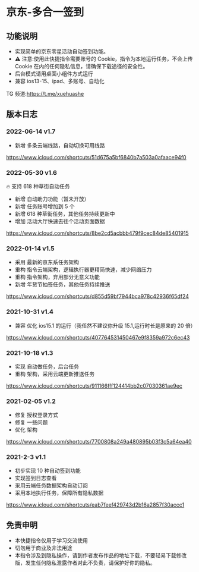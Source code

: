 # 京东-多合一签到

## 功能说明

- 实现简单的京东零星活动自动签到功能。
- ⚠️ 注意:使用此快捷指令需要账号的 Cookie，指令为本地运行任务，不会上传 Cookie 在内的任何隐私信息，请确保下载途径的安全性。
- 后台模式请用桌面小组件方式运行
- 兼容 ios13-15、ipad、多账号、自动化

TG 频道:https://t.me/xuehuashe

## 版本日志

### 2022-06-14 v1.7

- 新增 多条云端线路，自动切换可用线路

https://www.icloud.com/shortcuts/51d675a5bf6840b7a503a0afaace94f0

### 2022-05-30 v1.6

🔥 支持 618 种草街自动任务

- 新增 自动助力功能（暂未开放）
- 新增 任务账号增加到 5 个
- 新增 618 种草街任务，其他任务持续更新中
- 增加 活动大厅快速去往个活动页面数据

https://www.icloud.com/shortcuts/8be2cd5acbbb479f9cec84de85401915

### 2022-01-14 v1.5

- 采用 最新的京东系任务架构
- 重构 指令云端架构，逻辑执行器更精简快速，减少网络压力
- 重构 指令架构，弃用部分无意义功能
- 新增 年货节抽签任务，其他任务持续推送

https://www.icloud.com/shortcuts/d855d59bf7944bca978c42936f65df24

### 2021-10-31 v1.4

- 兼容 优化 ios15.1 的运行（我任然不建议你升级 15.1,运行时长是原来的 20 倍）

https://www.icloud.com/shortcuts/407764531450467e9f8359a972c6ec43

### 2021-10-18 v1.3

- 实现 自动做任务，后台任务
- 重构 架构，采用云端更新推送任务

https://www.icloud.com/shortcuts/911166fff124414bb2c07030361ae9ec

### 2021-02-05 v1.2

- 修复 授权登录方式
- 修复 一些问题
- 优化 架构

https://www.icloud.com/shortcuts/7700808a249a480895b03f3c5a64ea40

### 2021-2-3 v1.1

- 初步实现 10 种自动签到功能
- 实现签到日志查看
- 采用云端任务数据架构自动订阅
- 采用本地执行任务，保障所有隐私数据

https://www.icloud.com/shortcuts/eab7feef429743d2b16a2857f30accc1

## 免责申明

- 本快捷指令仅用于学习交流使用
- 切勿用于商业及非法用途
- 本指令涉及到隐私操作，请到作者发布作品的地址下载，不要轻易下载修改版，发生任何隐私泄露作者对此不负责，请保护好你的隐私。
